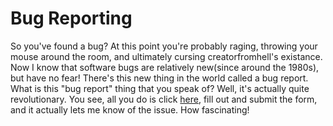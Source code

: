 Bug Reporting
==================

So you've found a bug? At this point you're probably raging, throwing your mouse around the room, and ultimately cursing
creatorfromhell's existance. Now I know that software bugs are relatively new(since around the 1980s), but have no fear!
There's this new thing in the world called a bug report. What is this "bug report" thing that you speak of? Well, it's
actually quite revolutionary. You see, all you do is click [here](https://github.com/TheNewEconomy/TNE-Bukkit/issues/new), fill out and submit the form, and it actually lets me know of the issue. How fascinating!
